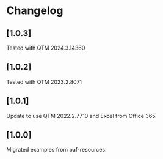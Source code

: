 # Changelog

## [1.0.3]
Tested with QTM 2024.3.14360

## [1.0.2]
Tested with QTM 2023.2.8071

## [1.0.1]
Update to use QTM 2022.2.7710 and Excel from Office 365.

## [1.0.0]
Migrated examples from paf-resources.
